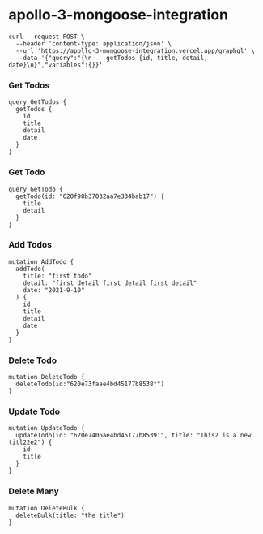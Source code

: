 # apollo-3-mongoose-integration

```
curl --request POST \
  --header 'content-type: application/json' \
  --url 'https://apollo-3-mongoose-integration.vercel.app/graphql' \
  --data '{"query":"{\n    getTodos {id, title, detail, date}\n}","variables":{}}'
```

### Get Todos

```
query GetTodos {
  getTodos {
    id
    title
    detail
    date
  }
}

```

### Get Todo

```
query GetTodo {
  getTodo(id: "620f98b37032aa7e334bab17") {
    title
    detail
  }
}

```

### Add Todos

```
mutation AddTodo {
  addTodo(
    title: "first todo"
    detail: "first detail first detail first detail"
    date: "2021-9-10"
  ) {
    id
    title
    detail
    date
  }
}
```

### Delete Todo

```
mutation DeleteTodo {
  deleteTodo(id:"620e73faae4bd45177b8538f")
}
```

### Update Todo

```
mutation UpdateTodo {
  updateTodo(id: "620e7406ae4bd45177b85391", title: "This2 is a new titl22e2") {
    id
    title
  }
}
```

### Delete Many

```
mutation DeleteBulk {
  deleteBulk(title: "the title")
}
```
